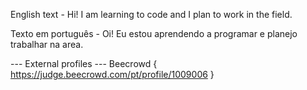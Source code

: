 English text - 
Hi! I am learning to code and I plan to work in the field.

Texto em português - 
Oi! Eu estou aprendendo a programar e planejo trabalhar na area.

--- External profiles ---
Beecrowd {
  https://judge.beecrowd.com/pt/profile/1009006
}
